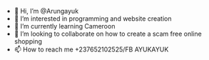 - 👋 Hi, I’m @Arungayuk
- 👀 I’m interested in programming and website creation
- 🌱 I’m currently learning Cameroon
- 💞️ I’m looking to collaborate on how to create a scam free online shopping
- 📫 How to reach me +237652102525/FB AYUKAYUK

<!---
Arungayuk/Arungayuk is a ✨ special ✨ repository because its `README.md` (this file) appears on your GitHub profile.
You can click the Preview link to take a look at your changes.
--->

